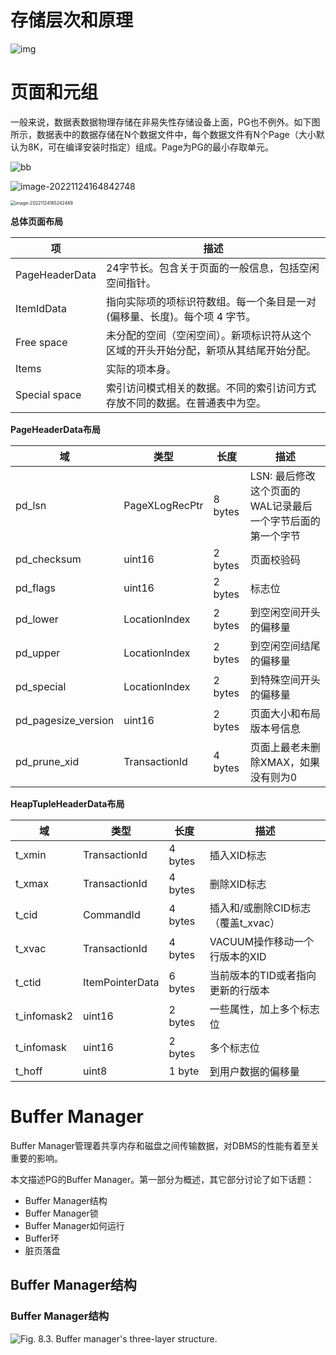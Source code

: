 # 存储层次和原理

![img](/blog/images/watermark,type_ZmFuZ3poZW5naGVpdGk,shadow_10,text_aHR0cHM6Ly9ibG9nLmNzZG4ubmV0L2tyaXNfcGF1bA==,size_16,color_FFFFFF,t_70.png)

# 页面和元组

一般来说，数据表数据物理存储在非易失性存储设备上面，PG也不例外。如下图所示，数据表中的数据存储在N个数据文件中，每个数据文件有N个Page（大小默认为8K，可在编译安装时指定）组成。Page为PG的最小存取单元。

![bb](/blog/images/bb-9279492.jpeg)

![image-20221124164842748](/blog/images/image-20221124164842748.png)

<img src="/blog/images/image-20221124165242489.png" alt="image-20221124165242489" style="zoom:50%;" />

**总体页面布局**

| 项             | 描述                                                         |
| -------------- | ------------------------------------------------------------ |
| PageHeaderData | 24字节长。包含关于页面的一般信息，包括空闲空间指针。         |
| ItemIdData     | 指向实际项的项标识符数组。每一个条目是一对(偏移量、长度)。每个项 4 字节。 |
| Free space     | 未分配的空间（空闲空间）。新项标识符从这个区域的开头开始分配，新项从其结尾开始分配。 |
| Items          | 实际的项本身。                                               |
| Special space  | 索引访问模式相关的数据。不同的索引访问方式存放不同的数据。在普通表中为空。 |

**PageHeaderData布局**

| 域                  | 类型           | 长度    | 描述                                                       |
| ------------------- | -------------- | ------- | ---------------------------------------------------------- |
| pd_lsn              | PageXLogRecPtr | 8 bytes | LSN: 最后修改这个页面的WAL记录最后一个字节后面的第一个字节 |
| pd_checksum         | uint16         | 2 bytes | 页面校验码                                                 |
| pd_flags            | uint16         | 2 bytes | 标志位                                                     |
| pd_lower            | LocationIndex  | 2 bytes | 到空闲空间开头的偏移量                                     |
| pd_upper            | LocationIndex  | 2 bytes | 到空闲空间结尾的偏移量                                     |
| pd_special          | LocationIndex  | 2 bytes | 到特殊空间开头的偏移量                                     |
| pd_pagesize_version | uint16         | 2 bytes | 页面大小和布局版本号信息                                   |
| pd_prune_xid        | TransactionId  | 4 bytes | 页面上最老未删除XMAX，如果没有则为0                        |

**HeapTupleHeaderData布局**

| 域          | 类型            | 长度    | 描述                               |
| ----------- | --------------- | ------- | ---------------------------------- |
| t_xmin      | TransactionId   | 4 bytes | 插入XID标志                        |
| t_xmax      | TransactionId   | 4 bytes | 删除XID标志                        |
| t_cid       | CommandId       | 4 bytes | 插入和/或删除CID标志（覆盖t_xvac） |
| t_xvac      | TransactionId   | 4 bytes | VACUUM操作移动一个行版本的XID      |
| t_ctid      | ItemPointerData | 6 bytes | 当前版本的TID或者指向更新的行版本  |
| t_infomask2 | uint16          | 2 bytes | 一些属性，加上多个标志位           |
| t_infomask  | uint16          | 2 bytes | 多个标志位                         |
| t_hoff      | uint8           | 1 byte  | 到用户数据的偏移量                 |

# Buffer Manager

Buffer Manager管理着共享内存和磁盘之间传输数据，对DBMS的性能有着至关重要的影响。

本文描述PG的Buffer Manager。第一部分为概述，其它部分讨论了如下话题：

* Buffer Manager结构
* Buffer Manager锁
* Buffer Manager如何运行
* Buffer环
* 脏页落盘

## Buffer Manager结构

### Buffer Manager结构



![Fig. 8.3. Buffer manager's three-layer structure.](/blog/images/fig-8-03.png)